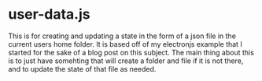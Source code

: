 # user-data.js

This is for creating and updating a state in the form of a json file in the current users home folder. It is based off of my electronjs example that I started for the sake of a blog post on this subject. The main thing about this is to just have somehting that will create a folder and file if it is not there, and to update the state of that file as needed.